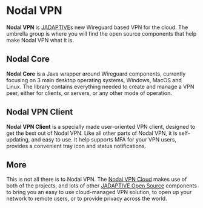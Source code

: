 # Nodal VPN

**Nodal VPN** is [JADAPTIVE](https://jadaptive.com)s new Wireguard based VPN for the cloud.  The umbrella group is where you will find the open source components that help make Nodal VPN what it is.

## Nodal Core

**Nodal Core** is a Java wrapper around Wireguard components, currently focusing on 3 main desktop operating systems, Windows, MacOS and Linux. The library contains everything needed to create and manage a VPN  peer, either for clients, or servers, or any other mode of operation.

## Nodal VPN Client

**Nodal VPN Client** is a specially made user-oriented VPN client, designed to get the best out of Nodal VPN. Like all other parts of Nodal VPN, it is self-updating, and easy to use. It help supports MFA for your VPN users, provides a convenient tray icon and status notifications.

## More

This is not all there is to Nodal VPN. The [Nodal VPN Cloud](https://nodal.online) makes use of both of the projects, and lots of other [JADAPTIVE Open Source](https://jadaptive.com/open-source-software/) components to bring you an easy to use cloud-managed VPN solution, to open up your network to remote users, or to provide privacy across the world.
